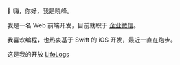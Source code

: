 👋 嗨，你好，我是晓峰。

我是一名 Web 前端开发，目前就职于 [企业微信](https://work.weixin.qq.com/)。

我喜欢编程，也热衷基于 Swift 的 iOS 开发，最近一直在跑步。

这是我的开放 [LifeLogs](https://github.com/meterscao/LifeLogs)
